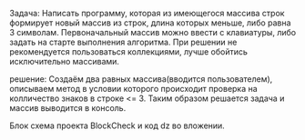 Задача:
Написать программу, которая из имеющегося массива строк формирует новый массив из строк, длина которых меньше, либо равна 3 символам. 
Первоначальный массив можно ввести с клавиатуры, либо задать на старте выполнения алгоритма. При решении не рекомендуется пользоваться коллекциями, лучше обойтись исключительно массивами.

решение: Создаём два равных массива(вводится пользователем), описываем метод в условии которого происходит проверка на колличество знаков в строке <= 3. Таким образом
решается задача и массив выводится в консоль.


Блок схема проекта BlockCheck и код dz во вложении.
